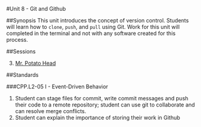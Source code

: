 #Unit 8 - Git and Github

##Synopsis
This unit introduces the concept of version control. Students will learn how to `clone`, `push`, and `pull` using Git. Work for this unit will completed in the terminal and not with any software created for this process.

##Sessions

3. [Mr. Potato Head](https://github.com/ScriptEdcurriculum/Mr_Potato_Head)

##Standards

###CPP.L2-05 I - Event-Driven Behavior
1. Student	can stage	files	for	commit,	write	commit	messages	and	push	their	code	to	a	remote	repository; student	can	use git to	collaborate	and	can	resolve	merge	conflicts.
2. Student	can	explain	the	importance of storing their work in Github

